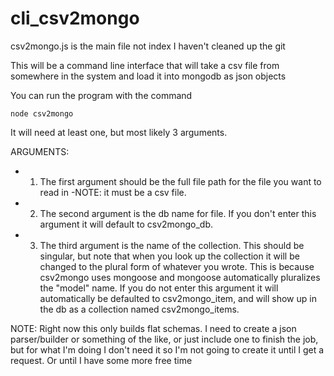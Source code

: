 cli_csv2mongo
=============

csv2mongo.js is the main file not index I haven't cleaned up the git

This will be a command line interface that will take a csv file from somewhere in the system and load it into mongodb as json objects

You can run the program with the command

	node csv2mongo

It will need at least one, but most likely 3 arguments.
	
ARGUMENTS:
- 1) The first argument should be the full file path for the file you want to read in -NOTE: it must be a csv file.
- 2) The second argument is the db name for file.  If you don't enter this argument it will default to csv2mongo_db.
- 3) The third argument is the name of the collection. This should be singular, but note that when you look up the collection it will be changed to the plural form of whatever you wrote.  This is because csv2mongo uses mongoose and mongoose automatically pluralizes the "model" name.  If you do not enter this argument it will automatically be defaulted to csv2mongo_item, and will show up in the db as a collection named csv2mongo_items.

NOTE: Right now this only builds flat schemas.  I need to create a json parser/builder or something of the like, or just include one to finish the job, but for what I'm doing I don't need it so I'm not going to create it until I get a request.  Or until I have some more free time
